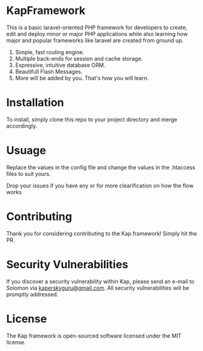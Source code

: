 # KapFramework
This is a basic laravel-oriented PHP framework for developers to create, edit and deploy minor or major PHP applications while also learning how major and popular frameworks like laravel are created from ground up.

1. Simple, fast routing engine.
2. Multiple back-ends for session and cache storage.
3. Expressive, intuitive database ORM.
4. Beautifull Flash Messages.
5. More will be added by you. That's how you will learn.

# Installation
To install, simply clone this repo to your project directory and merge accordingly.

# Usuage
Replace the values in the config file and change the values in the .htaccess files to suit yours.

Drop your issues if you have any or for more clearification on how the flow works

# Contributing
Thank you for considering contributing to the Kap framework! Simply hit the PR.

# Security Vulnerabilities
If you discover a security vulnerability within Kap, please send an e-mail to Solomon via kaperskyguru@gmail.com. All security vulnerabilities will be promptly addressed.

# License
The Kap framework is open-sourced software licensed under the MIT license.

